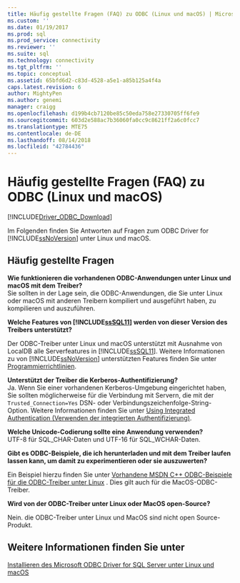 ```yaml
---
title: Häufig gestellte Fragen (FAQ) zu ODBC (Linux und macOS) | Microsoft-Dokumentation
ms.custom: ''
ms.date: 01/19/2017
ms.prod: sql
ms.prod_service: connectivity
ms.reviewer: ''
ms.suite: sql
ms.technology: connectivity
ms.tgt_pltfrm: ''
ms.topic: conceptual
ms.assetid: 65bfd6d2-c83d-4528-a5e1-a85b125a4f4a
caps.latest.revision: 6
author: MightyPen
ms.author: genemi
manager: craigg
ms.openlocfilehash: d199b4cb7120be85c50eda758e27330705ff6fe9
ms.sourcegitcommit: 603d2e588ac7b36060fa0cc9c8621ff2a6c0fcc7
ms.translationtype: MTE75
ms.contentlocale: de-DE
ms.lasthandoff: 08/14/2018
ms.locfileid: "42784436"
---
```

# <a name="frequently-asked-questions-faq-for-odbc-linux-and-macos"></a>Häufig gestellte Fragen (FAQ) zu ODBC (Linux und macOS)
[!INCLUDE[Driver_ODBC_Download](../../../includes/driver_odbc_download.md)]

Im Folgenden finden Sie Antworten auf Fragen zum ODBC Driver for [!INCLUDE[ssNoVersion](../../../includes/ssnoversion-md.md)] unter Linux und macOS.
  
## <a name="frequently-asked-questions"></a>Häufig gestellte Fragen

**Wie funktionieren die vorhandenen ODBC-Anwendungen unter Linux und macOS mit dem Treiber?**  
Sie sollten in der Lage sein, die ODBC-Anwendungen, die Sie unter Linux oder macOS mit anderen Treibern kompiliert und ausgeführt haben, zu kompilieren und auszuführen. 
  
**Welche Features von [!INCLUDE[ssSQL11](../../../includes/sssql11-md.md)] werden von dieser Version des Treibers unterstützt?**

Der ODBC-Treiber unter Linux und macOS unterstützt mit Ausnahme von LocalDB alle Serverfeatures in [!INCLUDE[ssSQL11](../../../includes/sssql11-md.md)]. Weitere Informationen zu von [!INCLUDE[ssNoVersion](../../../includes/ssnoversion-md.md)] unterstützten Features finden Sie unter [Programmierrichtlinien](../../../connect/odbc/linux-mac/programming-guidelines.md).  
  
**Unterstützt der Treiber die Kerberos-Authentifizierung?**  
Ja. Wenn Sie einer vorhandenen Kerberos-Umgebung eingerichtet haben, Sie sollten möglicherweise für die Verbindung mit Servern, die mit der `Trusted_Connection=Yes` DSN- oder Verbindungszeichenfolge-String-Option. Weitere Informationen finden Sie unter [Using Integrated Authentication (Verwenden der integrierten Authentifizierung)](../../../connect/odbc/linux-mac/using-integrated-authentication.md).  
  
**Welche Unicode-Codierung sollte eine Anwendung verwenden?**  
UTF-8 für SQL_CHAR-Daten und UTF-16 für SQL_WCHAR-Daten.  

**Gibt es ODBC-Beispiele, die ich herunterladen und mit dem Treiber laufen lassen kann, um damit zu experimentieren oder sie auszuwerten?**

Ein Beispiel hierzu finden Sie unter [Vorhandene MSDN C++ ODBC-Beispiele für die ODBC-Treiber unter Linux](http://blogs.msdn.com/b/sqlblog/archive/2012/01/26/use-existing-msdn-c-odbc-samples-for-microsoft-linux-odbc-driver.aspx) . Dies gilt auch für die MacOS-ODBC-Treiber. 

**Wird von der ODBC-Treiber unter Linux oder MacOS open-Source?**

Nein. die ODBC-Treiber unter Linux und MacOS sind nicht open Source-Produkt.  

## <a name="see-also"></a>Weitere Informationen finden Sie unter
[Installieren des Microsoft ODBC Driver for SQL Server unter Linux und macOS](../../../connect/odbc/linux-mac/installing-the-microsoft-odbc-driver-for-sql-server.md)
